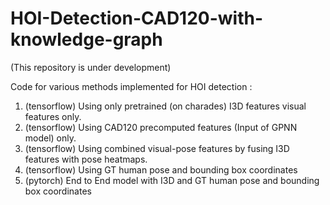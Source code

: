 # HOI-Detection-CAD120-with-knowledge-graph
(This repository is under development)

Code for various methods implemented for HOI detection : 
1) (tensorflow) Using only pretrained (on charades) I3D features visual features only.
2) (tensorflow) Using CAD120 precomputed features (Input of GPNN model) only.
3) (tensorflow) Using combined visual-pose features by fusing I3D features with pose heatmaps.
4) (tensorflow) Using GT human pose and bounding box coordinates
5) (pytorch) End to End model with I3D and GT human pose and bounding box coordinates


